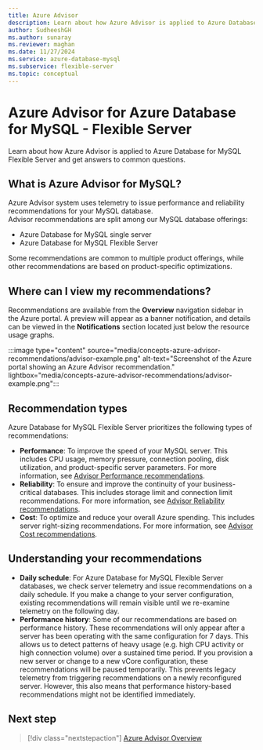 ```yaml
---
title: Azure Advisor
description: Learn about how Azure Advisor is applied to Azure Database for MySQL - Flexible Server and get answers to common questions.
author: SudheeshGH
ms.author: sunaray
ms.reviewer: maghan
ms.date: 11/27/2024
ms.service: azure-database-mysql
ms.subservice: flexible-server
ms.topic: conceptual
---
```


# Azure Advisor for Azure Database for MySQL - Flexible Server

Learn about how Azure Advisor is applied to Azure Database for MySQL Flexible Server and get answers to common questions.

## What is Azure Advisor for MySQL?

Azure Advisor system uses telemetry to issue performance and reliability recommendations for your MySQL database.  
Advisor recommendations are split among our MySQL database offerings:

- Azure Database for MySQL single server
- Azure Database for MySQL Flexible Server

Some recommendations are common to multiple product offerings, while other recommendations are based on product-specific optimizations.

## Where can I view my recommendations?

Recommendations are available from the **Overview** navigation sidebar in the Azure portal. A preview will appear as a banner notification, and details can be viewed in the **Notifications** section located just below the resource usage graphs.

:::image type="content" source="media/concepts-azure-advisor-recommendations/advisor-example.png" alt-text="Screenshot of the Azure portal showing an Azure Advisor recommendation." lightbox="media/concepts-azure-advisor-recommendations/advisor-example.png":::

## Recommendation types

Azure Database for MySQL Flexible Server prioritizes the following types of recommendations:

- **Performance**: To improve the speed of your MySQL server. This includes CPU usage, memory pressure, connection pooling, disk utilization, and product-specific server parameters. For more information, see [Advisor Performance recommendations](/azure/advisor/advisor-performance-recommendations).
- **Reliability**: To ensure and improve the continuity of your business-critical databases. This includes storage limit and connection limit recommendations. For more information, see [Advisor Reliability recommendations](/azure/advisor/advisor-high-availability-recommendations).
- **Cost**: To optimize and reduce your overall Azure spending. This includes server right-sizing recommendations. For more information, see [Advisor Cost recommendations](/azure/advisor/advisor-cost-recommendations).

## Understanding your recommendations

- **Daily schedule**: For Azure Database for MySQL Flexible Server databases, we check server telemetry and issue recommendations on a daily schedule. If you make a change to your server configuration, existing recommendations will remain visible until we re-examine telemetry on the following day.
- **Performance history**: Some of our recommendations are based on performance history. These recommendations will only appear after a server has been operating with the same configuration for 7 days. This allows us to detect patterns of heavy usage (e.g. high CPU activity or high connection volume) over a sustained time period. If you provision a new server or change to a new vCore configuration, these recommendations will be paused temporarily. This prevents legacy telemetry from triggering recommendations on a newly reconfigured server. However, this also means that performance history-based recommendations might not be identified immediately.

## Next step

> [!div class="nextstepaction"]
> [Azure Advisor Overview](/azure/advisor/advisor-overview)
